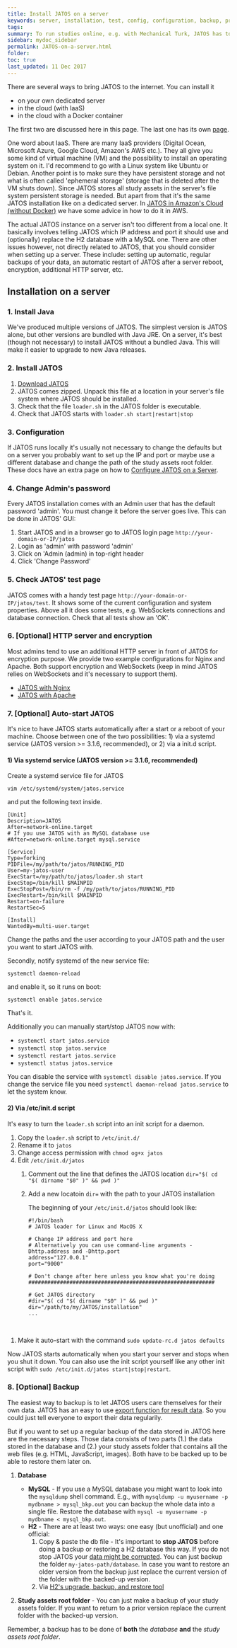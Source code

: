 ```yaml
---
title: Install JATOS on a server
keywords: server, installation, test, config, configuration, backup, proxy
tags:
summary: To run studies online, e.g. with Mechanical Turk, JATOS has to be installed on a server. Server instances of JATOS have slightly different configuration requirements than local instances. This text aims at server admins who wants to setup a server running JATOS and who know their way around server management.
sidebar: mydoc_sidebar
permalink: JATOS-on-a-server.html
folder:
toc: true
last_updated: 11 Dec 2017
---
```


There are several ways to bring JATOS to the internet. You can install it

* on your own dedicated server
* in the cloud (with IaaS)
* in the cloud with a Docker container

The first two are discussed here in this page. The last one has its own [page](Install-JATOS-via-Docker.html).

One word about IaaS. There are many IaaS providers (Digital Ocean, Microsoft Azure, Google Cloud, Amazon's AWS etc.). They all give you some kind of virtual machine (VM) and the possibility to install an operating system on it. I'd recommend to go with a Linux system like Ubuntu or Debian. Another point is to make sure they have persistent storage and not what is often called 'ephemeral storage' (storage that is deleted after the VM shuts down). Since JATOS stores all study assets in the server's file system persistent storage is needed. But apart from that it's the same JATOS installation like on a dedicated server. In [JATOS in Amazon's Cloud (without Docker)](JATOS-in-Amazons-Cloud-without-Docker.html) we have some advice in how to do it in AWS. 

The actual JATOS instance on a server isn't too different from a local one. It basically involves telling JATOS which IP address and port it should use and (optionally) replace the H2 database with a MySQL one. There are other issues however, not directly related to JATOS, that you should consider when setting up a server. These include: setting up automatic, regular backups of your data, an automatic restart of JATOS after a server reboot, encryption, additional HTTP server, etc.

## Installation on a server

### 1. Install Java

We've produced multiple versions of JATOS. The simplest version is JATOS alone, but other versions are bundled with Java JRE. On a server, it's best (though not necessary) to install JATOS without a bundled Java. This will make it easier to upgrade to new Java releases.

### 2. Install JATOS

1. [Download JATOS](https://github.com/JATOS/JATOS/releases)
1. JATOS comes zipped. Unpack this file at a location in your server's file system where JATOS should be installed.
1. Check that the file `loader.sh` in the JATOS folder is executable.
1. Check that JATOS starts with `loader.sh start|restart|stop`

### 3. Configuration
If JATOS runs locally it's usually not necessary to change the defaults but on a server you probably want to set up the IP and port or maybe use a different database and change the path of the study assets root folder. These docs have an extra page on how to [Configure JATOS on a Server](Configure-JATOS-on-a-Server.html).

### 4. Change Admin's password
Every JATOS installation comes with an Admin user that has the default password 'admin'. You must change it before the server goes live. This can be done in JATOS' GUI:

1. Start JATOS and in a browser go to JATOS login page `http://your-domain-or-IP/jatos` 
1. Login as 'admin' with password 'admin'
1. Click on 'Admin (admin) in top-right header
1. Click 'Change Password'

### 5. Check JATOS' test page
JATOS comes with a handy test page `http://your-domain-or-IP/jatos/test`. It shows some of the current configuration and system properties. Above all it does some tests, e.g. WebSockets connections and database connection. Check that all tests show an 'OK'.

### 6. [Optional] HTTP server and encryption
Most admins tend to use an additional HTTP server in front of JATOS for encryption purpose. We provide two example configurations for Nginx and Apache. Both support encryption and WebSockets (keep in mind JATOS relies on WebSockets and it's necessary to support them). 

* [JATOS with Nginx](JATOS-with-Nginx.html)
* [JATOS with Apache](JATOS-with-Apache.html)

### 7. [Optional] Auto-start JATOS

It's nice to have JATOS starts automatically after a start or a reboot of your machine. Choose between one of the two possibilities: 1) via a systemd service (JATOS version >= 3.1.6, recommended), or 2) via a init.d script.

#### 1) Via systemd service (JATOS version >= 3.1.6, recommended)

Create a systemd service file for JATOS 
```shell
vim /etc/systemd/system/jatos.service
```
and put the following text inside. 
```shell
[Unit]
Description=JATOS
After=network-online.target
# If you use JATOS with an MySQL database use
#After=network-online.target mysql.service

[Service]
Type=forking
PIDFile=/my/path/to/jatos/RUNNING_PID
User=my-jatos-user
ExecStart=/my/path/to/jatos/loader.sh start
ExecStop=/bin/kill $MAINPID
ExecStopPost=/bin/rm -f /my/path/to/jatos/RUNNING_PID
ExecRestart=/bin/kill $MAINPID
Restart=on-failure
RestartSec=5

[Install]
WantedBy=multi-user.target
```
Change the paths and the user according to your JATOS path and the user you want to start JATOS with.

Secondly, notify systemd of the new service file:
```shell
systemctl daemon-reload
```
and enable it, so it runs on boot:
```shell
systemctl enable jatos.service
```
That's it.

Additionally you can manually start/stop JATOS now with:
* `systemctl start jatos.service`
* `systemctl stop jatos.service`
* `systemctl restart jatos.service`
* `systemctl status jatos.service`

You can disable the service with `systemctl disable jatos.service`. If you change the service file you need `systemctl daemon-reload jatos.service` to let the system know.

#### 2) Via /etc/init.d script
It's easy to turn the `loader.sh` script into an init script for a daemon.

1. Copy the `loader.sh` script to `/etc/init.d/`
1. Rename it to `jatos`
1. Change access permission with `chmod og+x jatos`
1. Edit `/etc/init.d/jatos`
   1. Comment out the line that defines the JATOS location `dir="$( cd "$( dirname "$0" )" && pwd )"`
   1. Add a new locatoin `dir=` with the path to your JATOS installation

      The beginning of your `/etc/init.d/jatos` should look like:
  
      ~~~ shell
      #!/bin/bash
      # JATOS loader for Linux and MacOS X
      
      # Change IP address and port here
      # Alternatively you can use command-line arguments -Dhttp.address and -Dhttp.port
      address="127.0.0.1"
      port="9000"
      
      # Don't change after here unless you know what you're doing
      ###########################################################

      # Get JATOS directory
      #dir="$( cd "$( dirname "$0" )" && pwd )"
      dir="/path/to/my/JATOS/installation"
      ...
      ~~~
  
1. Make it auto-start with the command `sudo update-rc.d jatos defaults`

Now JATOS starts automatically when you start your server and stops when you shut it down. You can also use the init script yourself like any other init script with `sudo /etc/init.d/jatos start|stop|restart`.

### 8. [Optional] Backup

The easiest way to backup is to let JATOS users care themselves for their own data. JATOS has an easy to use [export function for result data](Manage-results.html). So you could just tell everyone to export their data regularily.

But if you want to set up a regular backup of the data stored in JATOS here are the necessary steps. Those data consists of two parts (1.) the data stored in the database and (2.) your study assets folder that contains all the web files (e.g. HTML, JavaScript, images). Both have to be backed up to be able to restore them later on.

1. **Database**
    * **MySQL** - If you use a MySQL database you might want to look into the `mysqldump` shell command. E.g., with `mysqldump -u myusername -p mydbname > mysql_bkp.out` you can backup the whole data into a single file. Restore the database with `mysql -u myusername -p mydbname < mysql_bkp.out`.
    * **H2** - There are at least two ways: one easy (but unofficial) and one official:
      1. Copy & paste the db file - It's important to **stop JATOS** before doing a backup or restoring a H2 database this way. If you do not stop JATOS your [data might be corrupted](Troubleshooting.html#database-is-corrupted). You can just backup the folder `my-jatos-path/database`. In case you want to restore an older version from the backup just replace the current version of the folder with the backed-up version.
      1. Via [H2's upgrade, backup, and restore tool](http://www.h2database.com/html/tutorial.html#upgrade_backup_restore)

1. **Study assets root folder** - You can just make a backup of your study assets folder. If you want to return to a prior version replace the current folder with the backed-up version.

Remember, a backup has to be done of **both** the _database_ **and** the _study assets root folder_.
